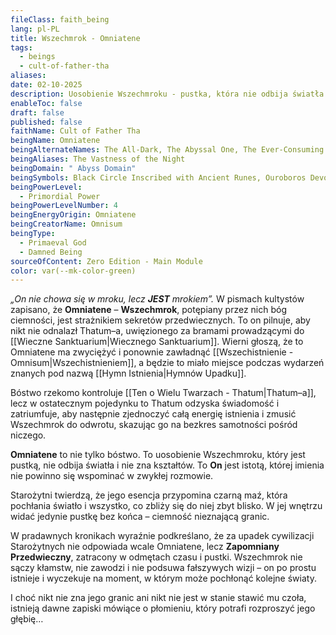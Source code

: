 ```yaml
---
fileClass: faith_being
lang: pl-PL
title: Wszechmrok - Omniatene
tags:
  - beings
  - cult-of-father-tha
aliases: 
date: 02-10-2025
description: Uosobienie Wszechmroku - pustka, która nie odbija światła.
enableToc: false
draft: false
published: false
faithName: Cult of Father Tha
beingName: Omniatene
beingAlternateNames: The All-Dark, The Abyssal One, The Ever-Consuming Void, The Veil of Oblivion, The Eternal Eclipse
beingAliases: The Vastness of the Night
beingDomain: " Abyss Domain"
beingSymbols: Black Circle Inscribed with Ancient Runes, Ouroboros Devouring Itself, But Hollow Within, Eye Without a Pupil, Star with Broken Arms, Spiral Descending into the Void, Flaming Torch with Dark Fire
beingPowerLevel:
  - Primordial Power
beingPowerLevelNumber: 4
beingEnergyOrigin: Omniatene
beingCreatorName: Omnisum
beingType:
  - Primaeval God
  - Damned Being
sourceOfContent: Zero Edition - Main Module
color: var(--mk-color-green)
---
```

*„On nie chowa się w mroku, lecz **JEST** mrokiem”.*
W pismach kultystów zapisano, że **Omniatene** – **Wszechmrok**, potępiany przez nich bóg ciemności, jest strażnikiem sekretów przedwiecznych. To on pilnuje, aby nikt nie odnalazł Thatum–a, uwięzionego za bramami prowadzącymi do [[Wieczne Sanktuarium|Wiecznego Sanktuarium]]. Wierni głoszą, że to Omniatene ma zwyciężyć i ponownie zawładnąć [[Wszechistnienie - Omnisum|Wszechistnieniem]], a będzie to miało miejsce podczas wydarzeń znanych pod nazwą [[Hymn Istnienia|Hymnów Upadku]].

Bóstwo rzekomo kontroluje [[Ten o Wielu Twarzach - Thatum|Thatum–a]], lecz w ostatecznym pojedynku to Thatum odzyska świadomość i zatriumfuje, aby następnie zjednoczyć całą energię istnienia i zmusić Wszechmrok do odwrotu, skazując go na bezkres samotności pośród niczego.

**Omniatene** to nie tylko bóstwo. To uosobienie Wszechmroku, który jest pustką, nie odbija światła i nie zna kształtów. To **On** jest istotą, której imienia nie powinno się wspominać w zwykłej rozmowie.

Starożytni twierdzą, że jego esencja przypomina czarną maź, która pochłania światło i wszystko, co zbliży się do niej zbyt blisko. W jej wnętrzu widać jedynie pustkę bez końca – ciemność nieznającą granic.

W pradawnych kronikach wyraźnie podkreślano, że za upadek cywilizacji Starożytnych nie odpowiada wcale Omniatene, lecz **Zapomniany Przedwieczny**, zatracony w odmętach czasu i pustki. Wszechmrok nie sączy kłamstw, nie zawodzi i nie podsuwa fałszywych wizji – on po prostu istnieje i wyczekuje na moment, w którym może pochłonąć kolejne światy.

I choć nikt nie zna jego granic ani nikt nie jest w stanie stawić mu czoła, istnieją dawne zapiski mówiące o płomieniu, który potrafi rozproszyć jego głębię…
